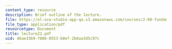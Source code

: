 ```yaml
---
content_type: resource
description: Brief outline of the lecture.
file: https://ol-ocw-studio-app-qa.s3.amazonaws.com/courses/2-60-fundamentals-of-advanced-energy-conversion-spring-2004/46ae336970860553b8ef2b6aa3d5c97c_lecture22.pdf
file_type: application/pdf
resourcetype: Document
title: lecture22.pdf
uid: 46ae3369-7086-0553-b8ef-2b6aa3d5c97c
---
```

